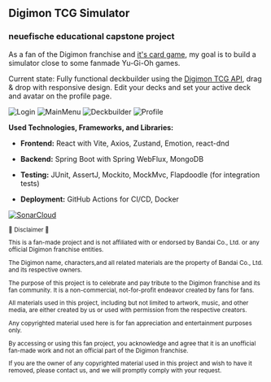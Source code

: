 Digimon TCG Simulator
---
### neuefische educational capstone project

As a fan of the Digimon franchise and [it's card game](https://world.digimoncard.com/), my goal is to build a simulator close to some fanmade Yu-Gi-Oh games.

Current state:
Fully functional deckbuilder using the [Digimon TCG API](https://documenter.getpostman.com/view/14059948/TzecB4fH), drag & drop with responsive design. Edit your decks and set your active deck and avatar on the profile page.

![Login](https://cdn.discordapp.com/attachments/1044771748303884288/1135661456906530877/image.png) ![MainMenu](https://cdn.discordapp.com/attachments/1044771748303884288/1135661720774377662/image.png) ![Deckbuilder](https://cdn.discordapp.com/attachments/1044771748303884288/1135663067301171261/image.png) ![Profile](https://cdn.discordapp.com/attachments/1044771748303884288/1135664253295149127/image.png)

**Used Technologies, Frameworks, and Libraries:**

- **Frontend:** React with Vite, Axios, Zustand, Emotion, react-dnd

- **Backend:** Spring Boot with Spring WebFlux, MongoDB

- **Testing:** JUnit, AssertJ, Mockito, MockMvc, Flapdoodle (for integration tests)

- **Deployment:** GitHub Actions for CI/CD, Docker

[![SonarCloud](https://sonarcloud.io/images/project_badges/sonarcloud-orange.svg)](https://sonarcloud.io/summary/new_code?id=we-kaito_digimon-tcg-simulator-frontend)


 <sub>
  🚧 Disclaimer 🚧
   
This is a fan-made project and is not affiliated with or endorsed by Bandai Co., Ltd. or any official Digimon franchise entities. 
   
   The Digimon name, characters,and all related materials are the property of Bandai Co., Ltd. and its respective owners.

The purpose of this project is to celebrate and pay tribute to the Digimon franchise and its fan community. It is a non-commercial, not-for-profit endeavor created by fans for fans.

All materials used in this project, including but not limited to artwork, music, and other media, are either created by us or used with permission from the respective creators. 

Any copyrighted material used here is for fan appreciation and entertainment purposes only.

By accessing or using this fan project, you acknowledge and agree that it is an unofficial fan-made work and not an official part of the Digimon franchise.

If you are the owner of any copyrighted material used in this project and wish to have it removed, please contact us, and we will promptly comply with your request.
</sub>
